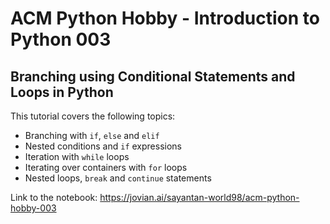 # ACM Python Hobby - Introduction to Python 003

## Branching using Conditional Statements and Loops in Python

This tutorial covers the following topics:

- Branching with `if`, `else` and `elif`
- Nested conditions and `if` expressions
- Iteration with `while` loops
- Iterating over containers with `for` loops
- Nested loops, `break` and `continue` statements

Link to the notebook: https://jovian.ai/sayantan-world98/acm-python-hobby-003
